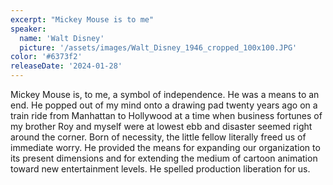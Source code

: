 ```yaml
---
excerpt: "Mickey Mouse is to me"
speaker:
  name: 'Walt Disney'
  picture: '/assets/images/Walt_Disney_1946_cropped_100x100.JPG'
color: '#6373f2'
releaseDate: '2024-01-28'
---
```

Mickey Mouse is, to me, a symbol of independence. He was a means to an end. He popped out of my mind onto a drawing pad twenty years ago on a train ride from Manhattan to Hollywood at a time when business fortunes of my brother Roy and myself were at lowest ebb and disaster seemed right around the corner. Born of necessity, the little fellow literally freed us of immediate worry. He provided the means for expanding our organization to its present dimensions and for extending the medium of cartoon animation toward new entertainment levels. He spelled production liberation for us.